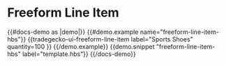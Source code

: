 # Freeform Line Item 
 {{#docs-demo as |demo|}}
  {{#demo.example name="freeform-line-item-hbs"}}
    {{tradegecko-ui-freeform-line-item
      label="Sports Shoes"
      quantity=100
    }}
  {{/demo.example}}
   {{demo.snippet "freeform-line-item-hbs" label="template.hbs"}}
{{/docs-demo}}
